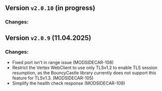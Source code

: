 ## Version `v2.0.10` (in progress)
### Changes:

## Version `v2.0.9` (11.04.2025)
### Changes:
* Fixed port isn't in range issue (MODSIDECAR-108)
* Restrict the Vertex WebClient to use only TLSv1.2 to enable TLS session resumption, as the BouncyCastle library currently does not support this feature for TLSv1.3. (MODSIDECAR-105)
* Simplify the health check response (MODSIDECAR-109)
